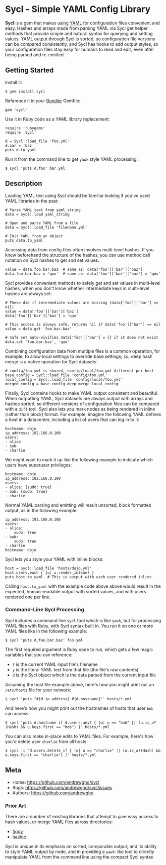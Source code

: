 Sycl - Simple YAML Config Library
=================================

**Sycl** is a gem that makes using [YAML](http://yaml.org/) for
configuration files convenient and easy. Hashes and arrays made from
parsing YAML via Sycl get helper methods that provide simple and natural
syntax for querying and setting values. YAML output through Sycl is
sorted, so configuration file versions can be compared consistently, and
Sycl has hooks to add output styles, so your configuration files stay
easy for humans to read and edit, even after being parsed and
re-emitted.

Getting Started
---------------

Install it:

    $ gem install sycl

Reference it in your [Bundler](http://gembundler.com/) Gemfile:

    gem 'sycl'

Use it in Ruby code as a YAML library replacement:

    require 'rubygems'
    require 'sycl'
    
    d = Sycl::load_file 'foo.yml'
    d.bar = 'baz'
    puts d.to_yaml

Run it from the command line to get `yawk` style YAML processing:

    $ sycl 'puts d.foo' bar.yml

Description
-----------

Loading YAML text using Sycl should be familiar looking if you've used
YAML libraries in the past:

    # Parse YAML text from yaml_string
    data = Sycl::load yaml_string

    # Open and parse YAML from a file
    data = Sycl::load_file 'filename.yml'

    # Emit YAML from an object
    puts data.to_yaml

Accessing data from config files often involves multi-level hashes. If
you know beforehand the structure of the hashes, you can use method call
notation on Sycl hashes to get and set values:

    value = data.foo.bar.baz  # same as: data['foo']['bar']['baz']
    data.foo.bar.baz = 'qux'  # same as: data['foo']['bar']['baz'] = 'qux'

Sycl provides convenient methods to safely get and set values in
multi-level hashes, when you don't know whether intermediate keys in
multi-level hashes are always set:

    # These die if intermediate values are missing (data['foo']['bar'] == nil)
    value = data['foo']['bar']['baz']
    data['foo']['bar']['baz'] = 'qux'

    # This access is always safe, returns nil if data['foo']['bar'] == nil
    value = data.get 'foo.bar.baz'

    # Safe set auto-vivifies data['foo']['bar'] = {} if it does not exist
    data.set 'foo.bar.baz', 'qux'

Combining configuration data from multiple files is a common operation,
for example, to allow local settings to override base settings; so, deep
hash merge is a native operation for Sycl datasets:

    # config/foo.yml is shared, config/local/foo.yml different per host
    base_config = Sycl::load_file 'config/foo.yml'
    local_config = Sycl::load_file 'config/local/foo.yml'
    merged_config = base_config.deep_merge local_config

Finally, Sycl contains hooks to make YAML output consistent and
beautiful. When outputting YAML, Sycl datasets are always output with
arrays and hashes sorted, so different versions of configuration files
can be compared with a `diff` tool. Sycl also lets you mark nodes as
being rendered in inline (rather than block) format. For example,
imagine the following YAML defines a host in a datacenter, including a
list of users that can log in to it:

    hostname: dojo
    ip_address: 192.168.0.100
    users:
    - alice
    - bob
    - charlie

We might want to mark it up like the following example to indicate which
users have superuser privileges:

    hostname: dojo
    ip_address: 192.168.0.100
    users:
    - alice: {sudo: true}
    - bob: {sudo: true}
    - charlie

Normal YAML parsing and emitting will result unsorted, block formatted
output, as in the following example:

    ip_address: 192.168.0.100
    users:
    - alice:
        sudo: true
    - bob:
        sudo: true
    - charlie
    hostname: dojo

Sycl lets you style your YAML with inline blocks:

    host = Sycl::load_file 'hosts/dojo.yml'
    host.users.each { |u| u.render_inline! }
    puts host.to_yaml  # This is output with each user rendered inline

Calling `host.to_yaml` with the example code above above would result in
the expected, human-readable output with sorted values, and with users
rendered one per line.

### Command-Line Sycl Processing ###

Sycl includes a command line `sycl` tool which is like `yawk`, but for
processing YAML files with Ruby, with Sycl syntax built in. You run it
on one or more YAML files like in the following example:

    $ sycl 'puts d.foo.bar.baz' foo.yml

The first required argument is Ruby code to run, which gets a few magic
variables that you can reference:

* `f` is the current YAML input file's filename
* `y` is the literal YAML text from that file (the file's raw contents)
* `d` is the Sycl object which is the data parsed from the current input file

Assuming the host file example above, here's how you might print out an
`/etc/hosts` file for your network:

    $ sycl 'puts "#{d.ip_address} #{d.hostname}"' hosts/*.yml

And here's how you might print out the hostnames of hosts that user
`bob` can access:

    $ sycl 'puts d.hostname if d.users.any? { |u| u == "bob" || (u.is_a?(Hash) && u.keys.first == "bob") }' hosts/*.yml

You can also make in-place edits to YAML files. For example, here's how
you'd delete user `charlie` from all hosts:

    $ sycl -i 'd.users.delete_if { |u| u == "charlie" || (u.is_a?(Hash) && u.keys.first == "charlie") }' hosts/*.yml

Meta
----

* Home: <https://github.com/andrewgho/sycl>
* Bugs: <https://github.com/andrewgho/sycl/issues>
* Authors: <https://github.com/andrewgho>

### Prior Art ###

There are a number of existing libraries that attempt to give easy
access to hash values, or merge YAML files across directories:

* [figgy](https://github.com/pd/figgy)
* [hashie](https://github.com/intridea/hashie)

Sycl is unique in its emphasis on sorted, comparable output; and its
ability to style YAML output by node, and in providing a `yawk`-like
tool to directly manipulate YAML from the command line using the compact
Sycl syntax.
